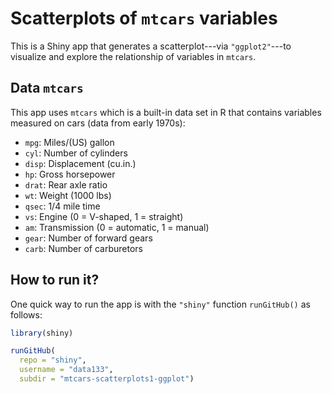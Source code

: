 # Scatterplots of `mtcars` variables

This is a Shiny app that generates a scatterplot---via `"ggplot2"`---to 
visualize and explore the relationship of variables in `mtcars`.



## Data `mtcars`

This app uses `mtcars` which is a built-in data set in R that contains 
variables measured on cars (data from early 1970s):

- `mpg`: Miles/(US) gallon
- `cyl`: Number of cylinders
- `disp`: Displacement (cu.in.)
- `hp`: Gross horsepower
- `drat`: Rear axle ratio
- `wt`: Weight (1000 lbs)
- `qsec`: 1/4 mile time
- `vs`: Engine (0 = V-shaped, 1 = straight)
- `am`: Transmission (0 = automatic, 1 = manual)
- `gear`: Number of forward gears
- `carb`: Number of carburetors



## How to run it?

One quick way to run the app is with the `"shiny"` function `runGitHub()` as follows:

```R
library(shiny)

runGitHub(
  repo = "shiny", 
  username = "data133", 
  subdir = "mtcars-scatterplots1-ggplot")
```

